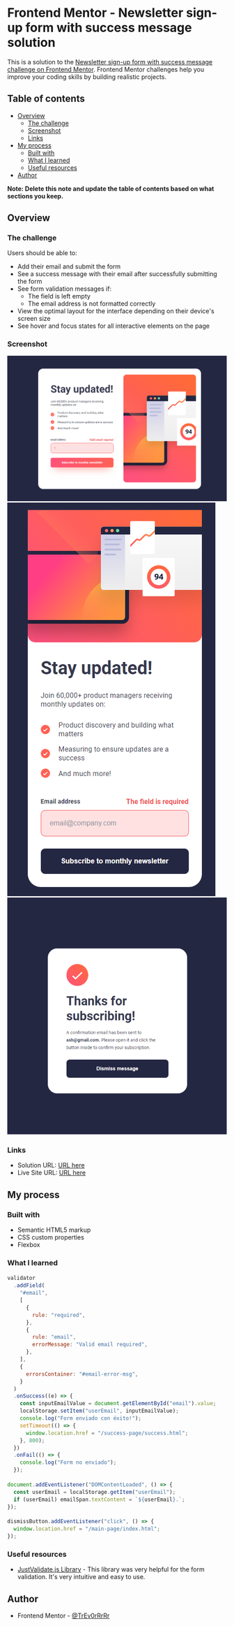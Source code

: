 # Frontend Mentor - Newsletter sign-up form with success message solution

This is a solution to the [Newsletter sign-up form with success message challenge on Frontend Mentor](https://www.frontendmentor.io/challenges/newsletter-signup-form-with-success-message-3FC1AZbNrv). Frontend Mentor challenges help you improve your coding skills by building realistic projects.

## Table of contents

- [Overview](#overview)
  - [The challenge](#the-challenge)
  - [Screenshot](#screenshot)
  - [Links](#links)
- [My process](#my-process)
  - [Built with](#built-with)
  - [What I learned](#what-i-learned)
  - [Useful resources](#useful-resources)
- [Author](#author)

**Note: Delete this note and update the table of contents based on what sections you keep.**

## Overview

### The challenge

Users should be able to:

- Add their email and submit the form
- See a success message with their email after successfully submitting the form
- See form validation messages if:
  - The field is left empty
  - The email address is not formatted correctly
- View the optimal layout for the interface depending on their device's screen size
- See hover and focus states for all interactive elements on the page

### Screenshot

![](/desk-main.png)
![](/mobile-main.png)
![](/success.png)

### Links

- Solution URL: [URL here](https://github.com/TrEv0rRrRr/newsletter-sign-up-with-success-message-main)
- Live Site URL: [URL here](https://your-live-site-url.com)

## My process

### Built with

- Semantic HTML5 markup
- CSS custom properties
- Flexbox

### What I learned

```js
validator
  .addField(
    "#email",
    [
      {
        rule: "required",
      },
      {
        rule: "email",
        errorMessage: "Valid email required",
      },
    ],
    {
      errorsContainer: "#email-error-msg",
    }
  )
  .onSuccess((e) => {
    const inputEmailValue = document.getElementById("email").value;
    localStorage.setItem("userEmail", inputEmailValue);
    console.log("Form enviado con éxito!");
    setTimeout(() => {
      window.location.href = "/success-page/success.html";
    }, 800);
  })
  .onFail(() => {
    console.log("Form no enviado");
  });

document.addEventListener("DOMContentLoaded", () => {
  const userEmail = localStorage.getItem("userEmail");
  if (userEmail) emailSpan.textContent = `${userEmail}.`;
});

dismissButton.addEventListener("click", () => {
  window.location.href = "/main-page/index.html";
});
```

### Useful resources

- [JustValidate.js Library](https://just-validate.dev/docs/intro) - This library was very helpful for the form validation. It's very intuitive and easy to use.

## Author

- Frontend Mentor - [@TrEv0rRrRr](https://www.frontendmentor.io/profile/TrEv0rRrRr)
